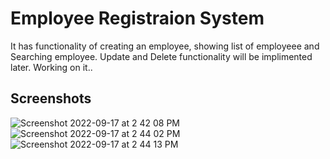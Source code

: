 # Employee Registraion System
It has functionality of creating an employee, showing list of employeee and Searching employee.
Update and Delete functionality will be implimented later. Working on it..

## Screenshots

![Screenshot 2022-09-17 at 2 42 08 PM](https://user-images.githubusercontent.com/30619972/190850773-07d2e3f8-9b8c-4e62-80f3-4500914d8a6a.png)
![Screenshot 2022-09-17 at 2 44 02 PM](https://user-images.githubusercontent.com/30619972/190850776-92477b11-5c50-4cb1-b7b1-94a38472ee07.png)
![Screenshot 2022-09-17 at 2 44 13 PM](https://user-images.githubusercontent.com/30619972/190850778-b6c70c60-ba9a-4155-ba80-55773a192773.png)
